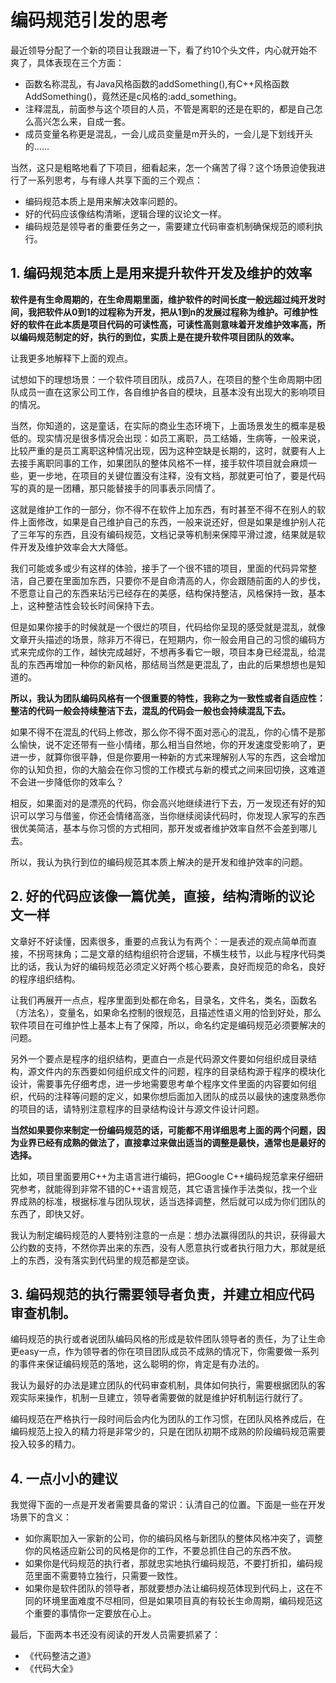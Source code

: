 # 编码规范引发的思考


最近领导分配了一个新的项目让我跟进一下，看了约10个头文件，内心就开始不爽了，具体表现在三个方面：
* 函数名称混乱，有Java风格函数的addSomething(),有C++风格函数AddSomething()，竟然还是c风格的:add_something。
* 注释混乱，前面参与这个项目的人员，不管是离职的还是在职的，都是自己怎么高兴怎么来，自成一套。
* 成员变量名称更是混乱，一会儿成员变量是m开头的，一会儿是下划线开头的……

当然，这只是粗略地看了下项目，细看起来，怎一个痛苦了得？这个场景迫使我进行了一系列思考，与有缘人共享下面的三个观点：
* 编码规范本质上是用来解决效率问题的。
* 好的代码应该像结构清晰，逻辑合理的议论文一样。
* 编码规范是领导者的重要任务之一，需要建立代码审查机制确保规范的顺利执行。

 
## 1. 编码规范本质上是用来提升软件开发及维护的效率
**软件是有生命周期的，在生命周期里面，维护软件的时间长度一般远超过纯开发时间，我把软件从0到1的过程称为开发，把从1到n的发展过程称为维护。可维护性好的软件在此本质是项目代码的可读性高，可读性高则意味着开发维护效率高，所以编码规范制定的好，执行的到位，实质上是在提升软件项目团队的效率。**

让我更多地解释下上面的观点。

试想如下的理想场景：一个软件项目团队，成员7人，在项目的整个生命周期中团队成员一直在这家公司工作，各自维护各自的模块，且基本没有出现大的影响项目的情况。


当然，你知道的，这是童话，在实际的商业生态环境下，上面场景发生的概率是极低的。现实情况是很多情况会出现：如员工离职，员工结婚，生病等，一般来说，比较严重的是员工离职这种情况出现，因为这种空缺是长期的，这时，就要有人上去接手离职同事的工作，如果团队的整体风格不一样，接手软件项目就会麻烦一些，更一步地，在项目的关键位置没有注释，没有文档，那就更可怕了，要是代码写的真的是一团糟，那只能替接手的同事表示同情了。


这就是维护工作的一部分，你不得不在软件上加东西，有时甚至不得不在别人的软件上面修改，如果是自己维护自己的东西，一般来说还好，但是如果是维护别人花了三年写的东西，且没有编码规范，文档记录等机制来保障平滑过渡，结果就是软件开发及维护效率会大大降低。


我们可能或多或少有这样的体验，接手了一个很不错的项目，里面的代码异常整洁，自己要在里面加东西，只要你不是自命清高的人，你会跟随前面的人的步伐，不愿意让自己的东西来玷污已经存在的美感，结构保持整洁，风格保持一致，基本上，这种整洁性会较长时间保持下去。


但是如果你接手的时候就是一个很烂的项目，代码给你呈现的感受就是混乱，就像文章开头描述的场景，除非万不得已，在短期内，你一般会用自己的习惯的编码方式来完成你的工作，越快完成越好，不想再多看它一眼，项目本身已经混乱，给混乱的东西再增加一种你的新风格，那结局当然是更混乱了，由此的后果想想也是知道的。


**所以，我认为团队编码风格有一个很重要的特性，我称之为一致性或者自适应性：整洁的代码一般会持续整洁下去，混乱的代码会一般也会持续混乱下去。**


如果不得不在混乱的代码上修改，那么你不得不面对恶心的混乱，你的心情不是那么愉快，说不定还带有一些小情绪，那么相当自然地，你的开发速度受影响了，更进一步，就算你很平静，但是你要用一种新的方式来理解别人写的东西，这会增加你的认知负担，你的大脑会在你习惯的工作模式与新的模式之间来回切换，这难道不会进一步降低你的效率么？


相反，如果面对的是漂亮的代码，你会高兴地继续进行下去，万一发现还有好的知识可以学习与借鉴，你还会情绪高涨，当你继续阅读代码时，你发现人家写的东西很优美简洁，基本与你习惯的方式相同，那开发或者维护效率自然不会差到哪儿去。


所以，我认为执行到位的编码规范其本质上解决的是开发和维护效率的问题。

 

## 2. 好的代码应该像一篇优美，直接，结构清晰的议论文一样


文章好不好读懂，因素很多，重要的点我认为有两个：一是表述的观点简单而直接，不拐弯抹角；二是文章的结构组织符合逻辑，不横生枝节，以此与程序代码类比的话，我认为好的编码规范必须定义好两个核心要素，良好而规范的命名，良好的程序组织结构。


让我们再展开一点点，程序里面到处都在命名，目录名，文件名，类名，函数名（方法名），变量名，如果命名控制的很规范，且描述性语义用的恰到好处，那么软件项目在可维护性上基本上有了保障，所以，命名约定是编码规范必须要解决的问题。


另外一个要点是程序的组织结构，更直白一点是代码源文件要如何组织成目录结构，源文件内的东西要如何组织成文件的问题，程序的目录结构源于程序的模块化设计，需要事先仔细考虑，进一步地需要思考单个程序文件里面的内容要如何组织，代码的注释等问题的定义，如果你想后面加入团队的成员以最快的速度熟悉你的项目的话，请特别注意程序的目录结构设计与源文件设计问题。


**当然如果要你来制定一份编码规范的话，可能都不用详细思考上面的两个问题，因为业界已经有成熟的做法了，直接拿过来做出适当的调整是最快，通常也是最好的选择。**


比如，项目里面要用C++为主语言进行编码，把Google C++编码规范拿来仔细研究参考，就能得到非常不错的C++语言规范，其它语言操作手法类似，找一个业界成熟的标准，根据标准与团队现状，适当选择调整，然后就可以成为你们团队的东西了，即快又好。


我认为制定编码规范的人要特别注意的一点是：想办法赢得团队的共识，获得最大公约数的支持，不然你弄出来的东西，没有人愿意执行或者执行阻力大，那就是纸上的东西，没有落实到代码里的规范都是空谈。

 

## 3. 编码规范的执行需要领导者负责，并建立相应代码审查机制。
编码规范的执行或者说团队编码风格的形成是软件团队领导者的责任，为了让生命更easy一点，作为领导者的你在项目团队成员不成熟的情况下，你需要做一系列的事件来保证编码规范的落地，这么聪明的你，肯定是有办法的。

我认为最好的办法是建立团队的代码审查机制，具体如何执行，需要根据团队的客观实际来操作，机制一旦建立，领导者需要做的就是维护好机制运行就行了。

编码规范在严格执行一段时间后会内化为团队的工作习惯，在团队风格养成后，在编码规范上投入的精力将是非常少的，只是在团队初期不成熟的阶段编码规范需要投入较多的精力。

 

## 4. 一点小小的建议

我觉得下面的一点是开发者需要具备的常识：认清自己的位置。下面是一些在开发场景下的含义：
* 如你离职加入一家新的公司，你的编码风格与新团队的整体风格冲突了，调整你的风格适应新公司的风格是你的工作，不要总抓住自己的东西不放。
* 如果你是代码规范的执行者，那就忠实地执行编码规范，不要打折扣，编码规范里面不需要特立独行，只需要一致性。
* 如果你是软件团队的领导者，那就要想办法让编码规范体现到代码上，这在不同的环境里面难度不尽相同，但是如果项目真的有较长生命周期，编码规范这个重要的事情你一定要放在心上。

最后，下面两本书还没有阅读的开发人员需要抓紧了：
* 《代码整洁之道》
* 《代码大全》
